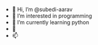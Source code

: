 - 👋 Hi, I’m @subedi-aarav
- 👀 I’m interested in programming
- 🌱 I’m currently learning python
- 💞️ 
- 📫 

<!---
subedi-aarav/subedi-aarav is a ✨ special ✨ repository because its `README.md` (this file) appears on your GitHub profile.
You can click the Preview link to take a look at your changes.
--->
